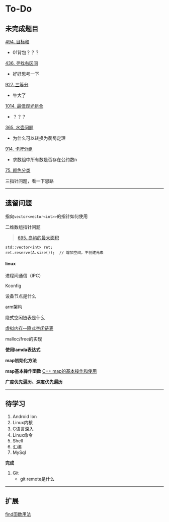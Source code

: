 # To-Do

## 未完成题目

[494. 目标和](https://leetcode-cn.com/problems/target-sum/)

* 01背包？？？

[436. 寻找右区间](https://leetcode-cn.com/problems/find-right-interval/)

- 好好思考一下

[927. 三等分](https://leetcode-cn.com/problems/three-equal-parts/)

* 牛大了

[1014. 最佳观光组合](https://leetcode-cn.com/problems/best-sightseeing-pair/)

* ？？？

[365. 水壶问题](https://leetcode-cn.com/problems/water-and-jug-problem/)

* 为什么可以转换为裴蜀定理

[914. 卡牌分组](https://leetcode-cn.com/problems/x-of-a-kind-in-a-deck-of-cards/)

* 求数组中所有数是否存在公约数n

[75. 颜色分类](https://leetcode-cn.com/problems/sort-colors/)

三指针问题，看一下思路



***

## 遗留问题

指向`vector<vector<int>>`的指针如何使用

二维数组指针问题

> [695. 岛屿的最大面积](https://leetcode-cn.com/problems/max-area-of-island/)

```
std::vector<int> ret;
ret.reserve(A.size());  // 增加空间，不创建元素
```



#### linux

进程间通信（IPC）

Kconfig

设备节点是什么

arm架构

隐式空闲链表是什么

[虚拟内存--隐式空闲链表](https://blog.csdn.net/itworld123/article/details/81209649)

malloc/free的实现



**使用lamda表达式**

**map初始化方法**

**map基本操作函数**  [C++ map的基本操作和使用](https://www.cnblogs.com/hailexuexi/archive/2012/04/10/2440209.html)

**广度优先遍历、深度优先遍历**



***

## 待学习

1. Android Ion
2. Linux内核
3. C语言深入
4. Linux命令
5. Shell
6. 汇编
7. MySql



**完成**

1. Git
   * git remote是什么

***

## 扩展

[find函数用法](https://blog.csdn.net/flyyufenfei/article/details/65438665)

